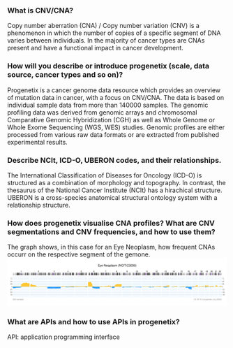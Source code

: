 ### What is CNV/CNA?
Copy number  aberration (CNA) / Copy number variation (CNV) is a phenomenon in which the number of copies of a specific segment of DNA varies between individuals. In the majority of cancer types are CNAs present and have a functional impact in cancer  development.

### How will you describe or introduce progenetix (scale, data source, cancer types and so on)?
Progenetix is a cancer genome data resource which provides an overview of mutation data in cancer, with a focus on CNV/CNA.
The data is based on individual sample data from more than 140000 samples.
The genomic profiling data was derived from genomic arrays and chromosomal Comparative Genomic Hybridization (CGH) as well as Whole Genome or Whole Exome Sequencing (WGS, WES) studies. Genomic profiles are either processed from various raw data formats or are extracted from published experimental results.

### Describe NCIt, ICD-O, UBERON codes, and their relationships.
The International Classification of Diseases for Oncology (ICD-O) is structured as a combination of morphology and topography.
In contrast, the thesaurus of the National Cancer Institute (NCIt)  has a hirachical structure.
UBERON is a cross-species anatomical structural ontology system with a relationship structure.

### How does progenetix visualise CNA profiles? What are CNV segmentations and CNV frequencies, and how to use them?
The graph shows, in this case for an Eye Neoplasm, how frequent CNAs occurr on the respective segment of the gemone.
![/collationPlots.svg](collationPlots.svg)

### What are APIs and how to use APIs in progenetix?
API: application programming interface
